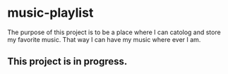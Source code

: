 # music-playlist
The purpose of this project is to be a place where I can catolog and store my favorite music.
That way I can have my music where ever I am.

## This project is in progress.
